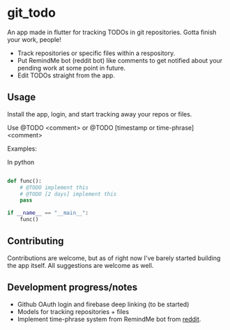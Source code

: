 # git_todo

An app made in flutter for tracking TODOs in git repositories. Gotta finish your work, people!

* Track repositories or specific files within a respository.
* Put RemindMe bot (reddit bot) like comments to get notified about your pending work at some point in future.
* Edit TODOs straight from the app.

## Usage

Install the app, login, and start tracking away your repos or files.

Use @TODO \<comment> or @TODO [timestamp or time-phrase] \<comment>

Examples:

In python
```python

def func():
    # @TODO implement this
    # @TODO [2 days] implement this
    pass

if __name__ == "__main__":
    func()
```


## Contributing

Contributions are welcome, but as of right now I've barely started building the app itself. All suggestions are welcome as well.

## Development progress/notes

* Github OAuth login and firebase deep linking (to be started)
* Models for tracking repositories + files
* Implement time-phrase system from RemindMe bot from [reddit](https://www.reddit.com/r/RemindMeBot/comments/c5l9ie/remindmebot_info_v20/).
